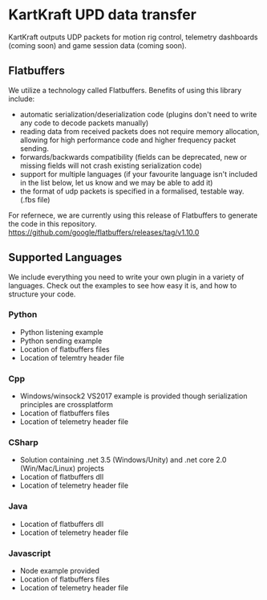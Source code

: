 # KartKraft UPD data transfer

KartKraft outputs UDP packets for motion rig control, telemetry dashboards (coming soon) and game session data (coming soon).

## Flatbuffers

We utilize a technology called Flatbuffers. Benefits of using this library include:

- automatic serialization/deserialization code (plugins don't need to write any code to decode packets manually)
- reading data from received packets does not require memory allocation, allowing for high performance code and higher frequency packet sending.
- forwards/backwards compatibility (fields can be deprecated, new or missing fields will not crash existing serialization code)
- support for multiple languages (if your favourite language isn't included in the list below, let us know and we may be able to add it)
- the format of udp packets is specified in a formalised, testable way. (.fbs file)

For refernece, we are currently using this release of Flatbuffers to generate the code in this repository.
https://github.com/google/flatbuffers/releases/tag/v1.10.0

## Supported Languages

We include everything you need to write your own plugin in a variety of languages. Check out the examples to see how easy it is, and how to structure your code.

### Python

- Python listening example
- Python sending example
- Location of flatbuffers files
- Location of telemtry header file

### Cpp

- Windows/winsock2 VS2017 example is provided though serialization principles are crossplatform
- Location of flatbuffers files
- Location of telemetry header file

### CSharp

- Solution containing .net 3.5 (Windows/Unity) and .net core 2.0 (Win/Mac/Linux) projects
- Location of flatbuffers dll
- Location of telemetry header file

### Java

- Location of flatbuffers dll
- Location of telemetry header file

### Javascript

- Node example provided
- Location of flatbuffers files
- Location of telemetry header file
